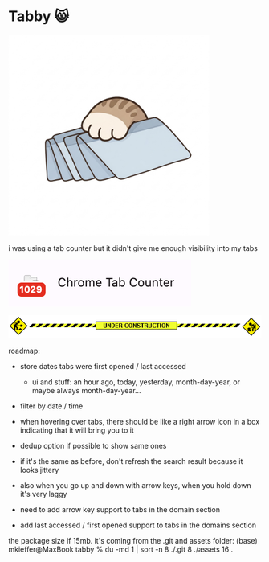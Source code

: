 # Tabby 😸

<img src="assets/tabby.png" alt="ahhhh" width="400">


i was using a tab counter but it didn't give me enough visibility into my tabs

![ahhhh](assets/ahhhh.png)

![underconstruction](assets/underconstruction.gif)





roadmap:
- store dates tabs were first opened / last accessed    
    - ui and stuff: an hour ago, today, yesterday, month-day-year, or maybe always month-day-year...

- filter by date / time

- when hovering over tabs, there should be like a right arrow icon in a box indicating that it will bring you to it

- dedup option if possible to show same ones

- if it's the same as before, don't refresh the search result
because it looks jittery

- also when you go up and down with arrow keys, when you hold
down it's very laggy

- need to add arrow key support to tabs in the domain section

- add last accessed / first opened support to tabs in the domains section

the package size if 15mb. it's coming from
the .git and assets folder:
(base) mkieffer@MaxBook tabby % du -md 1 | sort -n
8       ./.git
8       ./assets
16      .